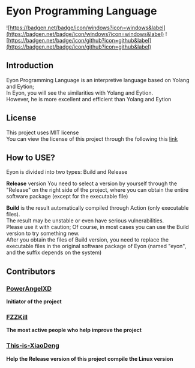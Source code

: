 # Eyon Programming Language
![https://badgen.net/badge/icon/windows?icon=windows&label](https://badgen.net/badge/icon/windows?icon=windows&label)
![https://badgen.net/badge/icon/github?icon=github&label](https://badgen.net/badge/icon/github?icon=github&label)

## Introduction
Eyon Programming Language is an interpretive language based on Yolang and Eytion;  
In Eyon, you will see the similarities with Yolang and Eytion.  
However, he is more excellent and efficient than Yolang and Eytion

## License
This project uses MIT license  
You can view the license of this project through the following this [link](LICENSE)

## How to USE?
Eyon is divided into two types: Build and Release  

**Release** version You need to select a version by yourself through the "Release" on the right side of the project, where you can obtain the entire software package (except for the executable file)  

**Build** is the result automatically compiled through Action (only executable files).  
The result may be unstable or even have serious vulnerabilities.  
Please use it with caution; 
Of course, in most cases you can use the Build version to try something new.  
After you obtain the files of Build version, you need to replace the executable files in the original software package of Eyon (named "eyon", and the suffix depends on the system)

## Contributors
### [**PowerAngelXD**](https://github.com/PowerAngelXD)  
**Initiator of the project**  
### [**FZZKill**](https://github.com/FZZkill)  
**The most active people who help improve the project**
### [**This-is-XiaoDeng**](https://github.com/This-is-XiaoDeng) 
**Help the Release version of this project compile the Linux version**